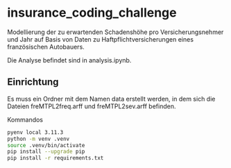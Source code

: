# insurance_coding_challenge
Modellierung der zu erwartenden Schadenshöhe pro Versicherungsnehmer und Jahr auf Basis von Daten zu Haftpflichtversicherungen eines französischen Autobauers.

Die Analyse befindet sind in analysis.ipynb.
## Einrichtung
Es muss ein Ordner mit dem Namen data erstellt werden, in dem sich die Dateien freMTPL2freq.arff und freMTPL2sev.arff befinden.

Kommandos 
```Bash
pyenv local 3.11.3
python -m venv .venv
source .venv/bin/activate
pip install --upgrade pip
pip install -r requirements.txt
```


